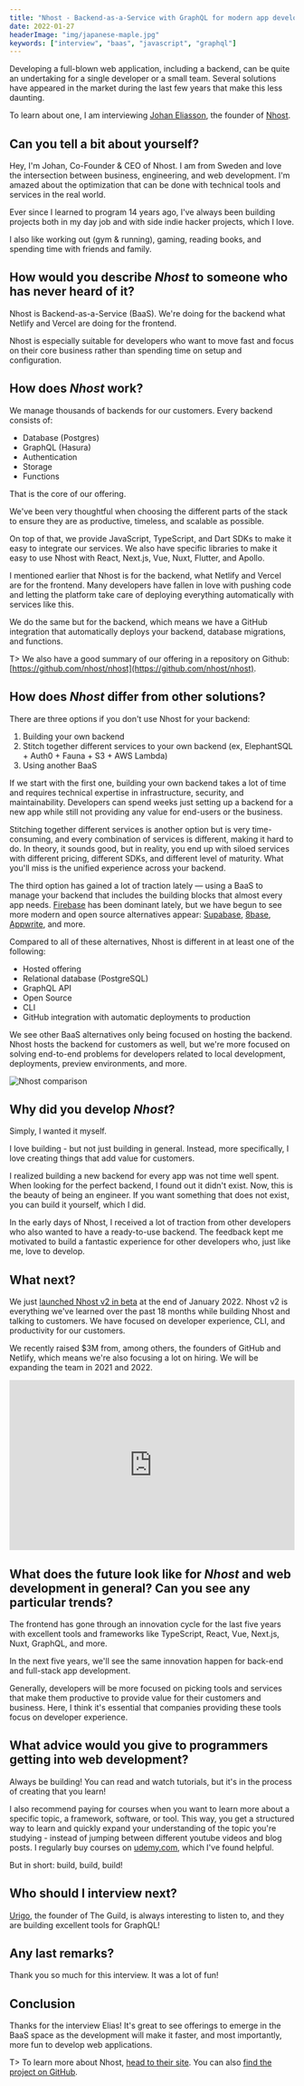 ```yaml
---
title: "Nhost - Backend-as-a-Service with GraphQL for modern app development - Interview with Johan Eliasson"
date: 2022-01-27
headerImage: "img/japanese-maple.jpg"
keywords: ["interview", "baas", "javascript", "graphql"]
---
```


Developing a full-blown web application, including a backend, can be quite an undertaking for a single developer or a small team. Several solutions have appeared in the market during the last few years that make this less daunting.

To learn about one, I am interviewing [Johan Eliasson](https://twitter.com/elitasson), the founder of [Nhost](https://www.nhost.io/).

## Can you tell a bit about yourself?

Hey, I'm Johan, Co-Founder & CEO of Nhost. I am from Sweden and love the intersection between business, engineering, and web development. I'm amazed about the optimization that can be done with technical tools and services in the real world.

Ever since I learned to program 14 years ago, I've always been building projects both in my day job and with side indie hacker projects, which I love.

I also like working out (gym & running), gaming, reading books, and spending time with friends and family.

## How would you describe *Nhost* to someone who has never heard of it?

Nhost is Backend-as-a-Service (BaaS). We're doing for the backend what Netlify and Vercel are doing for the frontend.

Nhost is especially suitable for developers who want to move fast and focus on their core business rather than spending time on setup and configuration.

## How does *Nhost* work?

We manage thousands of backends for our customers. Every backend consists of:

- Database (Postgres)
- GraphQL (Hasura)
- Authentication
- Storage
- Functions

That is the core of our offering.

We've been very thoughtful when choosing the different parts of the stack to ensure they are as productive, timeless, and scalable as possible.

On top of that, we provide JavaScript, TypeScript, and Dart SDKs to make it easy to integrate our services. We also have specific libraries to make it easy to use Nhost with React, Next.js, Vue, Nuxt, Flutter, and Apollo.

I mentioned earlier that Nhost is for the backend, what Netlify and Vercel are for the frontend. Many developers have fallen in love with pushing code and letting the platform take care of deploying everything automatically with services like this.

We do the same but for the backend, which means we have a GitHub integration that automatically deploys your backend, database migrations, and functions.

T> We also have a good summary of our offering in a repository on Github: [https://github.com/nhost/nhost](https://github.com/nhost/nhost).

## How does *Nhost* differ from other solutions?

There are three options if you don't use Nhost for your backend:

1. Building your own backend
2. Stitch together different services to your own backend (ex, ElephantSQL + Auth0 + Fauna + S3 + AWS Lambda)
3. Using another BaaS

If we start with the first one, building your own backend takes a lot of time and requires technical expertise in infrastructure, security, and maintainability. Developers can spend weeks just setting up a backend for a new app while still not providing any value for end-users or the business.

Stitching together different services is another option but is very time-consuming, and every combination of services is different, making it hard to do. In theory, it sounds good, but in reality, you end up with siloed services with different pricing, different SDKs, and different level of maturity. What you'll miss is the unified experience across your backend.

The third option has gained a lot of traction lately — using a BaaS to manage your backend that includes the building blocks that almost every app needs. [Firebase](https://firebase.google.com/) has been dominant lately, but we have begun to see more modern and open source alternatives appear: [Supabase](https://supabase.com/), [8base](https://www.8base.com/), [Appwrite](https://appwrite.io/), and more.

Compared to all of these alternatives, Nhost is different in at least one of the following:

- Hosted offering
- Relational database (PostgreSQL)
- GraphQL API
- Open Source
- CLI
- GitHub integration with automatic deployments to production

We see other BaaS alternatives only being focused on hosting the backend. Nhost hosts the backend for customers as well, but we're more focused on solving end-to-end problems for developers related to local development, deployments, preview environments, and more.

![Nhost comparison](img/nhost-comparison.png)

## Why did you develop *Nhost*?

Simply, I wanted it myself.

I love building - but not just building in general. Instead, more specifically, I love creating things that add value for customers.

I realized building a new backend for every app was not time well spent. When looking for the perfect backend, I found out it didn't exist. Now, this is the beauty of being an engineer. If you want something that does not exist, you can build it yourself, which I did.

In the early days of Nhost, I received a lot of traction from other developers who also wanted to have a ready-to-use backend. The feedback kept me motivated to build a fantastic experience for other developers who, just like me, love to develop.

## What next?

We just [launched Nhost v2 in beta](https://www.nhost.io/blog/nhost-v2-the-beginning-of-something-big) at the end of January 2022. Nhost v2 is everything we've learned over the past 18 months while building Nhost and talking to customers. We have focused on developer experience, CLI, and productivity for our customers.

We recently raised $3M from, among others, the founders of GitHub and Netlify, which means we're also focusing a lot on hiring. We will be expanding the team in 2021 and 2022.

<iframe width="100%" height="300px" src="https://www.youtube.com/embed/5WTetOgDGLk" frameborder="0" allowfullscreen></iframe>

## What does the future look like for *Nhost* and web development in general? Can you see any particular trends?

The frontend has gone through an innovation cycle for the last five years with excellent tools and frameworks like TypeScript, React, Vue, Next.js, Nuxt, GraphQL, and more.

In the next five years, we'll see the same innovation happen for back-end and full-stack app development.

Generally, developers will be more focused on picking tools and services that make them productive to provide value for their customers and business. Here, I think it's essential that companies providing these tools focus on developer experience.

## What advice would you give to programmers getting into web development?

Always be building! You can read and watch tutorials, but it's in the process of creating that you learn!

I also recommend paying for courses when you want to learn more about a specific topic, a framework, software, or tool. This way, you get a structured way to learn and quickly expand your understanding of the topic you're studying - instead of jumping between different youtube videos and blog posts. I regularly buy courses on [udemy.com](http://udemy.com), which I've found helpful.

But in short: build, build, build!

## Who should I interview next?

[Urigo](https://twitter.com/UriGoldshtein), the founder of The Guild, is always interesting to listen to, and they are building excellent tools for GraphQL!

## Any last remarks?

Thank you so much for this interview. It was a lot of fun!

## Conclusion

Thanks for the interview Elias! It's great to see offerings to emerge in the BaaS space as the development will make it faster, and most importantly, more fun to develop web applications.

T> To learn more about Nhost, [head to their site](https://www.nhost.io/). You can also [find the project on GitHub](https://github.com/nhost/nhost).
